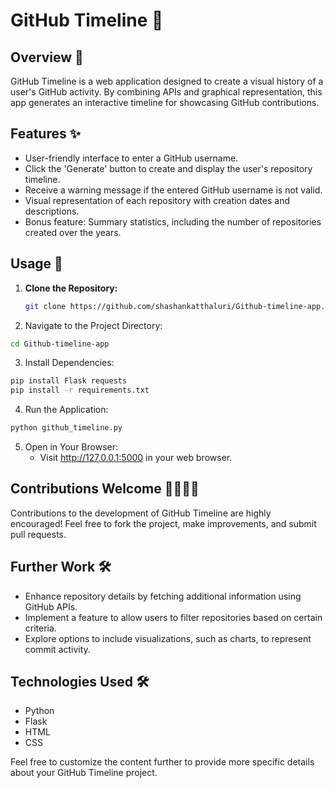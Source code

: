 # GitHub Timeline 📆

## Overview 🚀
GitHub Timeline is a web application designed to create a visual history of a user's GitHub activity. By combining APIs and graphical representation, this app generates an interactive timeline for showcasing GitHub contributions.

## Features ✨
- User-friendly interface to enter a GitHub username.
- Click the 'Generate' button to create and display the user's repository timeline.
- Receive a warning message if the entered GitHub username is not valid.
- Visual representation of each repository with creation dates and descriptions.
- Bonus feature: Summary statistics, including the number of repositories created over the years.

## Usage 🚀
1. **Clone the Repository:**
   ```bash
   git clone https://github.com/shashankatthaluri/Github-timeline-app.git
   ```
2. Navigate to the Project Directory:

```bash
cd Github-timeline-app
```


3. Install Dependencies:

```bash
pip install Flask requests
pip install -r requirements.txt
```

4. Run the Application:

```bash
python github_timeline.py
```

5. Open in Your Browser:
   - Visit http://127.0.0.1:5000 in your web browser.

## Contributions Welcome 👩‍💻👨‍💻
Contributions to the development of GitHub Timeline are highly encouraged! Feel free to fork the project, make improvements, and submit pull requests.

## Further Work 🛠️
- Enhance repository details by fetching additional information using GitHub APIs.
- Implement a feature to allow users to filter repositories based on certain criteria.
- Explore options to include visualizations, such as charts, to represent commit activity.


## Technologies Used 🛠️
- Python
- Flask
- HTML
- CSS

Feel free to customize the content further to provide more specific details about your GitHub Timeline project.


